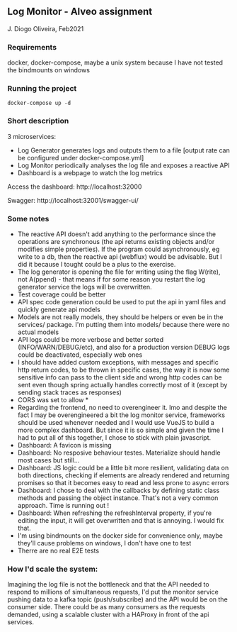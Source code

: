 ## Log Monitor - Alveo assignment
J. Diogo Oliveira, Feb2021


### Requirements
docker, docker-compose, maybe a unix system because I have not tested the bindmounts on windows


### Running the project
`docker-compose up -d`


### Short description
3 microservices:
 - Log Generator generates logs and outputs them to a file [output rate can be configured under docker-compose.yml]
 - Log Monitor periodically analyses the log file and exposes a reactive API
 - Dashboard is a webpage to watch the log metrics

Access the dashboard: http://localhost:32000

Swagger: http://localhost:32001/swagger-ui/

 ### Some notes
 - The reactive API doesn't add anything to the performance since the operations are synchronous (the api returns existing objects and/or modifies simple properties). If the program could asynchronously, eg write to a db, then the reactive api (webflux) would be advisable. But I did it because I tought could be a plus to the exercise.
 - The log generator is opening the file for writing using the flag W(rite), not A(ppend) - that means if for some reason you restart the log generator service the logs will be overwritten.
 - Test coverage could be better
 - API spec code generation could be used to put the api in yaml files and quickly generate api models
 - Models are not really models, they should be helpers or even be in the services/ package. I'm putting them into models/ because there were no actual models
 - API logs could be more verbose and better sorted (INFO/WARN/DEBUG/etc), and also for a production version DEBUG logs could be deactivated, especially web ones
 - I should have added custom exceptions, with messages and specific http return codes, to be thrown in specific cases, the way it is now some sensitive info can pass to the client side and wrong http codes can be sent even though spring actually handles correctly most of it (except by sending stack traces as responses)
 - CORS was set to allow *
 - Regarding the frontend, no need to overengineer it. Imo and despite the fact I may be overengineered a bit the log monitor service, frameworks should be used whenever needed and I would use VueJS to build a more complex dashboard. But since it is so simple and given the time I had to put all of this together, I chose to stick with plain javascript.
 - Dashboard: A favicon is missing
 - Dashboard: No resposive behaviour testes. Materialize should handle most cases but still...
 - Dashboard: JS logic could be a little bit more resilient, validating data on both directions, checking if elements are already rendered and returning promises so that it becomes easy to read and less prone to async errors
 - Dashboard: I chose to deal with the callbacks by defining static class methods and passing the object instance. That's not a very common approach. Time is running out !
 - Dashboard: When refreshing the refreshInterval property, if you're editing the input,  it will get overwritten and that is annoying. I would fix that.
 - I'm using bindmounts on the docker side for convenience only, maybe they'll cause problems on windows, I don't have one to test
 - Therre are no real E2E tests


### How I'd scale the system:
Imagining the log file is not the bottleneck and that the API needed to respond to millions of simultaneous requests, I'd put the monitor service pushing data to a kafka topic (push/subscribe) and the API would be on the consumer side. There could be as many consumers as the requests demanded, using a scalable cluster with a HAProxy in front of the api services.
